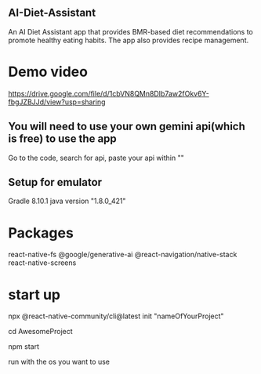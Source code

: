## AI-Diet-Assistant
An AI Diet Assistant app that provides BMR-based diet recommendations to promote healthy eating habits. The app also provides recipe management.

# Demo video
https://drive.google.com/file/d/1cbVN8QMn8DIb7aw2fOkv6Y-fbgJZBJJd/view?usp=sharing

## You will need to use your own gemini api(which is free) to use the app
Go to the code, search for api, paste your api within ""

## Setup for emulator
Gradle 8.10.1
java version "1.8.0_421"

# Packages
react-native-fs
@google/generative-ai
@react-navigation/native-stack
react-native-screens

# start up
npx @react-native-community/cli@latest init "nameOfYourProject"

cd AwesomeProject

npm start

run with the os you want to use
